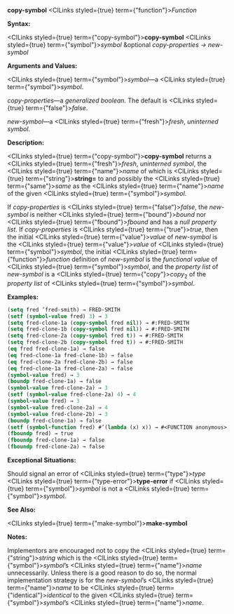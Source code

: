 **copy-symbol** <ClLinks styled={true} term={"function"}><i>Function</i></ClLinks> 



**Syntax:** 



<ClLinks styled={true} term={"copy-symbol"}><b>copy-symbol</b></ClLinks> <ClLinks styled={true} term={"symbol"}><i>symbol</i></ClLinks> &amp;optional *copy-properties → new-symbol* 



**Arguments and Values:** 



<ClLinks styled={true} term={"symbol"}><i>symbol</i></ClLinks>—a <ClLinks styled={true} term={"symbol"}><i>symbol</i></ClLinks>. 



*copy-properties*—a *generalized boolean*. The default is <ClLinks styled={true} term={"false"}><i>false</i></ClLinks>. 



*new-symbol*—a <ClLinks styled={true} term={"fresh"}><i>fresh</i></ClLinks>, *uninterned symbol*. 



**Description:** 



<ClLinks styled={true} term={"copy-symbol"}><b>copy-symbol</b></ClLinks> returns a <ClLinks styled={true} term={"fresh"}><i>fresh</i></ClLinks>, *uninterned symbol*, the <ClLinks styled={true} term={"name"}><i>name</i></ClLinks> of which is <ClLinks styled={true} term={"string"}><b>string=</b></ClLinks> to and possibly the <ClLinks styled={true} term={"same"}><i>same</i></ClLinks> as the <ClLinks styled={true} term={"name"}><i>name</i></ClLinks> of the given <ClLinks styled={true} term={"symbol"}><i>symbol</i></ClLinks>. 



If *copy-properties* is <ClLinks styled={true} term={"false"}><i>false</i></ClLinks>, the *new-symbol* is neither <ClLinks styled={true} term={"bound"}><i>bound</i></ClLinks> nor <ClLinks styled={true} term={"fbound"}><i>fbound</i></ClLinks> and has a *null property list*. If *copy-properties* is <ClLinks styled={true} term={"true"}><i>true</i></ClLinks>, then the initial <ClLinks styled={true} term={"value"}><i>value</i></ClLinks> of *new-symbol* is the <ClLinks styled={true} term={"value"}><i>value</i></ClLinks> of <ClLinks styled={true} term={"symbol"}><i>symbol</i></ClLinks>, the initial <ClLinks styled={true} term={"function"}><i>function</i></ClLinks> definition of *new-symbol* is the *functional value* of <ClLinks styled={true} term={"symbol"}><i>symbol</i></ClLinks>, and the *property list* of *new-symbol* is a <ClLinks styled={true} term={"copy"}><i>copy</i></ClLinks><sub>2</sub> of the *property list* of <ClLinks styled={true} term={"symbol"}><i>symbol</i></ClLinks>. 



**Examples:**
```lisp
(setq fred ’fred-smith) → FRED-SMITH 
(setf (symbol-value fred) 3) → 3 
(setq fred-clone-1a (copy-symbol fred nil)) → #:FRED-SMITH 
(setq fred-clone-1b (copy-symbol fred nil)) → #:FRED-SMITH 
(setq fred-clone-2a (copy-symbol fred t)) → #:FRED-SMITH 
(setq fred-clone-2b (copy-symbol fred t)) → #:FRED-SMITH 
(eq fred fred-clone-1a) → false 
(eq fred-clone-1a fred-clone-1b) → false 
(eq fred-clone-2a fred-clone-2b) → false 
(eq fred-clone-1a fred-clone-2a) → false 
(symbol-value fred) → 3 
(boundp fred-clone-1a) → false 
(symbol-value fred-clone-2a) → 3 
(setf (symbol-value fred-clone-2a) 4) → 4 
(symbol-value fred) → 3 
(symbol-value fred-clone-2a) → 4 
(symbol-value fred-clone-2b) → 3 
(boundp fred-clone-1a) → false 
(setf (symbol-function fred) #’(lambda (x) x)) → #<FUNCTION anonymous> 
(fboundp fred) → true 
(fboundp fred-clone-1a) → false 
(fboundp fred-clone-2a) → false 


```
**Exceptional Situations:** 



Should signal an error of <ClLinks styled={true} term={"type"}><i>type</i></ClLinks> <ClLinks styled={true} term={"type-error"}><b>type-error</b></ClLinks> if <ClLinks styled={true} term={"symbol"}><i>symbol</i></ClLinks> is not a <ClLinks styled={true} term={"symbol"}><i>symbol</i></ClLinks>. 



**See Also:** 



<ClLinks styled={true} term={"make-symbol"}><b>make-symbol</b></ClLinks> 



**Notes:** 



Implementors are encouraged not to copy the <ClLinks styled={true} term={"string"}><i>string</i></ClLinks> which is the <ClLinks styled={true} term={"symbol"}><i>symbol</i></ClLinks>’s <ClLinks styled={true} term={"name"}><i>name</i></ClLinks> unnecessarily. Unless there is a good reason to do so, the normal implementation strategy is for the *new-symbol*’s <ClLinks styled={true} term={"name"}><i>name</i></ClLinks> to be <ClLinks styled={true} term={"identical"}><i>identical</i></ClLinks> to the given <ClLinks styled={true} term={"symbol"}><i>symbol</i></ClLinks>’s <ClLinks styled={true} term={"name"}><i>name</i></ClLinks>. 



